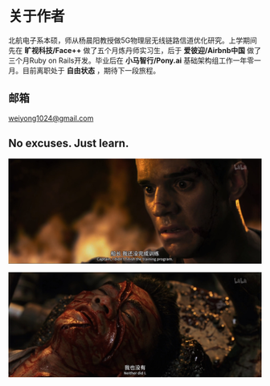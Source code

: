 # 关于作者
北航电子系本硕，师从杨晨阳教授做5G物理层无线链路信道优化研究。上学期间先在 **旷视科技/Face++** 做了五个月炼丹师实习生，后于 **爱彼迎/Airbnb中国** 做了三个月Ruby on Rails开发。毕业后在 **小马智行/Pony.ai** 基础架构组工作一年零一月。目前离职处于 **自由状态** ，期待下一段旅程。

## 邮箱
weiyong1024@gmail.com

## No excuses. Just learn.
![DID_NOT_FINISH](./did_not_finish.jpg)

![NEITHER_DO_I](./neither_do_i.jpg)

